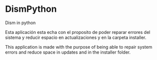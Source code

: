# DismPython
Dism in python

Esta aplicación esta echa con el proposito de poder reparar errores del sistema y reducir espacio en actualizaciones y en la carpeta installer.


This application is made with the purpose of being able to repair system errors and reduce space in updates and in the installer folder.
